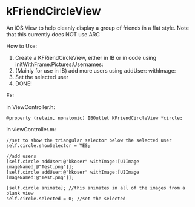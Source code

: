 kFriendCircleView
=================

An iOS View to help cleanly display a group of friends in a flat style. Note that this currently does NOT use ARC

How to Use:

1. Create a KFRiendCircleView, either in IB or in code using initWithFrame:Pictures:Usernames:
2. (Mainly for use in IB) add more users using addUser: withImage:
3. Set the selected user
4. DONE!

Ex:

in ViewController.h:

    @property (retain, nonatomic) IBOutlet KFriendCircleView *circle;

in viewController.m:

    //set to show the triangular selector below the selected user
    self.circle.showSelector = YES;
    
    //add users
    [self.circle addUser:@"kkoser" withImage:[UIImage imageNamed:@"Test.png"]];
    [self.circle addUser:@"kkoser" withImage:[UIImage imageNamed:@"Test.png"]];
    
    [self.circle animate]; //this animates in all of the images from a blank view
    self.circle.selected = 0; //set the selected
